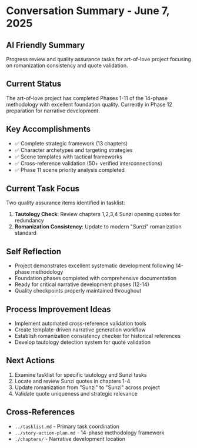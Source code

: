 # Conversation Summary - June 7, 2025

## AI Friendly Summary
Progress review and quality assurance tasks for art-of-love project focusing on romanization consistency and quote validation.

## Current Status
The art-of-love project has completed Phases 1-11 of the 14-phase methodology with excellent foundation quality. Currently in Phase 12 preparation for narrative development.

## Key Accomplishments
- ✅ Complete strategic framework (13 chapters)
- ✅ Character archetypes and targeting strategies  
- ✅ Scene templates with tactical frameworks
- ✅ Cross-reference validation (50+ verified interconnections)
- ✅ Phase 11 scene priority analysis completed

## Current Task Focus
Two quality assurance items identified in tasklist:
1. **Tautology Check**: Review chapters 1,2,3,4 Sunzi opening quotes for redundancy
2. **Romanization Consistency**: Update to modern "Sunzi" romanization standard

## Self Reflection
- Project demonstrates excellent systematic development following 14-phase methodology
- Foundation phases completed with comprehensive documentation
- Ready for critical narrative development phases (12-14)
- Quality checkpoints properly maintained throughout

## Process Improvement Ideas
- Implement automated cross-reference validation tools
- Create template-driven narrative generation workflow
- Establish romanization consistency checker for historical references
- Develop tautology detection system for quote validation

## Next Actions
1. Examine tasklist for specific tautology and Sunzi tasks
2. Locate and review Sunzi quotes in chapters 1-4
3. Update romanization from "Sunzi" to "Sunzi" across project
4. Validate quote uniqueness and strategic relevance

## Cross-References
- `../tasklist.md` - Primary task coordination
- `../story-action-plan.md` - 14-phase methodology framework
- `./chapters/` - Narrative development location
